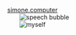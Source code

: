 [simone.computer](https://simone.computer)<br />
&nbsp;&nbsp;&nbsp;&nbsp;&nbsp;&nbsp;&nbsp;![speech bubble](https://i.imgur.com/DHarxsm.gif)<br />
&nbsp;&nbsp;&nbsp;&nbsp;&nbsp;&nbsp;&nbsp;![myself](https://i.imgur.com/hr92X0w.gif)
